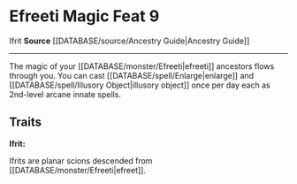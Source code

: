﻿---
feat: Efreeti Magic
id: '2560'
level: '9'
name: Efreeti Magic
rarity: Common
source: '[[DATABASE/source/Ancestry Guide|Ancestry Guide]]'
trait:
- '[[DATABASE/trait/Ifrit|Ifrit]]'
type: Feat

---
# Efreeti Magic <span class="item-type">Feat 9</span>

<span class="item-trait">Ifrit</span>
**Source** [[DATABASE/source/Ancestry Guide|Ancestry Guide]]

---
The magic of your [[DATABASE/monster/Efreeti|efreeti]] ancestors flows through you. You can cast [[DATABASE/spell/Enlarge|enlarge]] and [[DATABASE/spell/Illusory Object|illusory object]] once per day each as 2nd-level arcane innate spells.

## Traits

**Ifrit:**

Ifrits are planar scions descended from [[DATABASE/monster/Efreeti|efreet]].